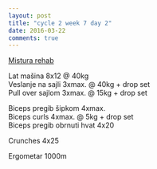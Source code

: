 ```yaml
---
layout: post
title: "cycle 2 week 7 day 2"
date: 2016-03-22
comments: true
---
```


[Mistura rehab](/snagata/log/2015/07/20/mistura-rehab/)

Lat mašina 8x12 @ 40kg  
Veslanje na sajli 3xmax. @ 40kg + drop set  
Pull over sajlom 3xmax. @ 15kg + drop set  

Biceps pregib šipkom 4xmax.  
Biceps curls 4xmax. @ 5kg + drop set   
Biceps pregib obrnuti hvat 4x20   

Crunches 4x25

Ergometar 1000m  
